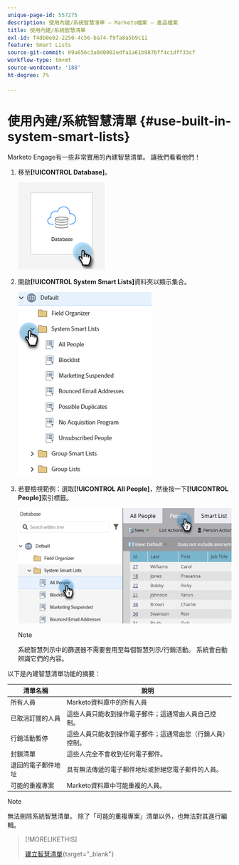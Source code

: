 ```yaml
---
unique-page-id: 557275
description: 使用內建/系統智慧清單 — Marketo檔案 — 產品檔案
title: 使用內建/系統智慧清單
exl-id: f4db0e02-2250-4c56-ba74-f9fa8a5b9c11
feature: Smart Lists
source-git-commit: 09a656c3a0d0002edfa1a61b987bff4c1dff33cf
workflow-type: tm+mt
source-wordcount: '188'
ht-degree: 7%

---
```


# 使用內建/系統智慧清單 {#use-built-in-system-smart-lists}

Marketo Engage有一些非常實用的內建智慧清單。 讓我們看看他們！

1. 移至&#x200B;**[!UICONTROL Database]**。

   ![](assets/use-built-in-system-smart-lists-1.png)

1. 開啟&#x200B;**[!UICONTROL System Smart Lists]**&#x200B;資料夾以顯示集合。

   ![](assets/use-built-in-system-smart-lists-2.png)

1. 若要檢視範例：選取&#x200B;**[!UICONTROL All People]**，然後按一下&#x200B;**[!UICONTROL People]**&#x200B;索引標籤。

   ![](assets/use-built-in-system-smart-lists-3.png)

   >[!NOTE]
   >
   >系統智慧列示中的篩選器不需要套用至每個智慧列示/行銷活動。 系統會自動辨識它們的內容。

以下是內建智慧清單功能的摘要：

<table><thead>
  <tr>
    <th>清單名稱</th>
    <th>說明</th>
  </tr></thead>
<tbody>
  <tr>
    <td>所有人員</td>
    <td>Marketo資料庫中的所有人員</td>
  </tr>
  <tr>
    <td>已取消訂閱的人員</td>
    <td>這些人員只能收到操作電子郵件；這通常由人員自己控制。</td>
  </tr>
  <tr>
    <td>行銷活動暫停</td>
    <td>這些人員只能收到操作電子郵件；這通常由您（行銷人員）控制。</td>
  </tr>
  <tr>
    <td>封鎖清單</td>
    <td>這些人完全不會收到任何電子郵件。</td>
  </tr>
  <tr>
    <td>退回的電子郵件地址</td>
    <td>具有無法傳遞的電子郵件地址或拒絕您電子郵件的人員。</td>
  </tr>
  <tr>
    <td>可能的重複專案</td>
    <td>Marketo資料庫中可能重複的人員。</td>
  </tr>
</tbody>
</table>

>[!NOTE]
>
>無法刪除系統智慧清單。 除了「可能的重複專案」清單以外，也無法對其進行編輯。

>[!MORELIKETHIS]
>
>[建立智慧清單](/help/marketo/product-docs/core-marketo-concepts/smart-lists-and-static-lists/creating-a-smart-list/create-a-smart-list.md){target="_blank"}
